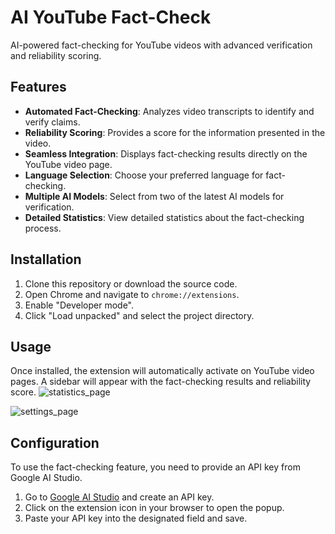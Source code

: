 # AI YouTube Fact-Check

AI-powered fact-checking for YouTube videos with advanced verification and reliability scoring.

## Features

*   **Automated Fact-Checking**: Analyzes video transcripts to identify and verify claims.
*   **Reliability Scoring**: Provides a score for the information presented in the video.
*   **Seamless Integration**: Displays fact-checking results directly on the YouTube video page.
*   **Language Selection**: Choose your preferred language for fact-checking.
*   **Multiple AI Models**: Select from two of the latest AI models for verification.
*   **Detailed Statistics**: View detailed statistics about the fact-checking process.

## Installation

1.  Clone this repository or download the source code.
2.  Open Chrome and navigate to `chrome://extensions`.
3.  Enable "Developer mode".
4.  Click "Load unpacked" and select the project directory.

## Usage

Once installed, the extension will automatically activate on YouTube video pages. A sidebar will appear with the fact-checking results and reliability score.
![statistics_page](https://github.com/user-attachments/assets/5d3a8acb-f36b-42cd-8b83-6e1c472cac0c)

![settings_page](https://github.com/user-attachments/assets/739151fa-0605-43d5-b6ab-5775db74a60d)

## Configuration

To use the fact-checking feature, you need to provide an API key from Google AI Studio.

1.  Go to [Google AI Studio](https://aistudio.google.com/) and create an API key.
2.  Click on the extension icon in your browser to open the popup.
3.  Paste your API key into the designated field and save.
